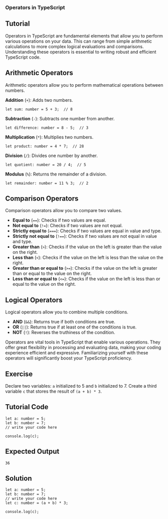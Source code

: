 ### Operators in TypeScript

Tutorial
-------
Operators in TypeScript are fundamental elements that allow you to perform various operations on your data. This can range from simple arithmetic calculations to more complex logical evaluations and comparisons. Understanding these operators is essential to writing robust and efficient TypeScript code.

Arithmetic Operators
-------
Arithmetic operators allow you to perform mathematical operations between numbers.

**Addition** (`+`): Adds two numbers.


    let sum: number = 5 + 3;  // 8


**Subtraction** (`-`): Subtracts one number from another.


    let difference: number = 8 - 5;  // 3


**Multiplication** (`*`): Multiplies two numbers.


    let product: number = 4 * 7;  // 28

**Division** (`/`): Divides one number by another.


    let quotient: number = 20 / 4;  // 5

**Modulus** (`%`): Returns the remainder of a division.


    let remainder: number = 11 % 3;  // 2

Comparison Operators
-------
Comparison operators allow you to compare two values.

- **Equal to** (`==`): Checks if two values are equal.
- **Not equal to** (`!=`): Checks if two values are not equal.
- **Strictly equal to** (`===`): Checks if two values are equal in value and type.
- **Strictly not equal to** (`!==`): Checks if two values are not equal in value and type.
- **Greater than** (`>`): Checks if the value on the left is greater than the value on the right.
- **Less than** (`<`): Checks if the value on the left is less than the value on the right.
- **Greater than or equal to** (`>=`): Checks if the value on the left is greater than or equal to the value on the right.
- **Less than or equal to** (`<=`): Checks if the value on the left is less than or equal to the value on the right.

Logical Operators
---------------------
Logical operators allow you to combine multiple conditions.

- **AND** (`&&`): Returns true if both conditions are true.
- **OR** (`||`): Returns true if at least one of the conditions is true.
- **NOT** (`!`): Reverses the truthiness of the condition.

Operators are vital tools in TypeScript that enable various operations. They offer great flexibility in processing and evaluating data, making your coding experience efficient and expressive. Familiarizing yourself with these operators will significantly boost your TypeScript proficiency.

Exercise
-------
Declare two variables: `a` initialized to 5 and `b` initialized to 7. Create a third variable `c` that stores the result of `(a + b) * 3`.

Tutorial Code
-------
    let a: number = 5;
    let b: number = 7;
    // write your code here

    console.log(c);

Expected Output
-------
    36

Solution
-------
    let a: number = 5;
    let b: number = 7;
    // write your code here
    let c: number = (a + b) * 3;

    console.log(c);
